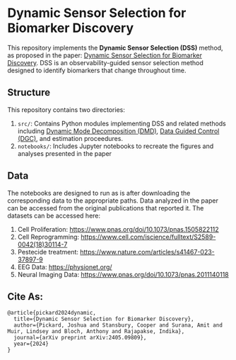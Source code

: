 # Dynamic Sensor Selection for Biomarker Discovery

This repository implements the **Dynamic Sensor Selection (DSS)** method, as proposed in the paper: [Dynamic Sensor Selection for Biomarker Discovery](https://arxiv.org/abs/2405.09809). DSS is an observability-guided sensor selection method designed to identify biomarkers that change throughout time.

## Structure
This repository contains two directories:

1. `src/`: Contains Python modules implementing DSS and related methods including [Dynamic Mode Decomposition (DMD)](https://www.annualreviews.org/content/journals/10.1146/annurev-fluid-030121-015835), [Data Guided Control (DGC)](https://www.pnas.org/doi/10.1073/pnas.1712350114), and estimation proceedures.
2. `notebooks/`: Includes Jupyter notebooks to recreate the figures and analyses presented in the paper

## Data

The notebooks are designed to run as is after downloading the corresponding data to the appropriate paths. Data analyzed in the paper can be accessed from the original publications that reported it. The datasets can be accessed here:
1. Cell Proliferation: https://www.pnas.org/doi/10.1073/pnas.1505822112
2. Cell Reprogramming: https://www.cell.com/iscience/fulltext/S2589-0042(18)30114-7
3. Pestecide treatment: https://www.nature.com/articles/s41467-023-37897-9
1. EEG Data: https://physionet.org/
2. Neural Imaging Data: https://www.pnas.org/doi/10.1073/pnas.2011140118

## Cite As:
```
@article{pickard2024dynamic,
  title={Dynamic Sensor Selection for Biomarker Discovery},
  author={Pickard, Joshua and Stansbury, Cooper and Surana, Amit and Muir, Lindsey and Bloch, Anthony and Rajapakse, Indika},
  journal={arXiv preprint arXiv:2405.09809},
  year={2024}
}
```
